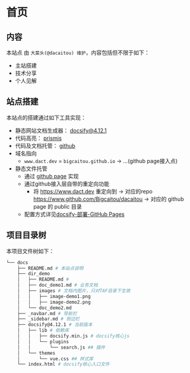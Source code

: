 # 首页
## 内容

本站点  由 `大菜头(@dacaitou) 维护`，内容包括但不限于如下：
* 主站搭建
* 技术分享
* 个人见解


## 站点搭建

本站点的搭建通过如下工具实现：

* 静态网站文档生成器： [docsify@4.12.1](https://docsify.js.org/#/)
* 代码高亮： [prismjs](https://prismjs.com/)
* 代码及文档托管： [github](https://www.github.com/Bigcaitou/dacaitou)
* 域名指向
    * `www.dact.dev` = `bigcaitou.github.io` → *.*.*.*(github page接入点)
* 静态文件托管
    * 通过 [github page](https://docs.github.com/cn/pages/getting-started-with-github-pages/about-github-pages) 实现
    * 通过github接入层自带的重定向功能
        * 将 https://www.dact.dev 重定向到 → 对应的repo https://www.github.com/Bigcaitou/dacaitou  → 对应的 github page 的 public 目录
    * 配置方式详见[docsify-部署-GitHub Pages](https://docsify.js.org/#/zh-cn/deploy?id=gitlab-pages)

## 项目目录树

本项目文件树如下：

```bash
└── docs
    ├── README.md # 本站点说明
    ├── dir_demo
    │   ├── README.md #
    │   ├── doc_demo1.md # 业务文档
    │   ├── images # 文档内图片，只对TAF目录下生效
    │   │   ├── image-demo1.png
    │   │   ├── image-demo2.png
    │   └── doc_demo2.md
    ├── _navbar.md # 导航栏
    ├── _sidebar.md # 侧边栏
    ├── docsify@4.12.1 # 当前版本
    │   ├── lib # 依赖库
    │   │   ├── docsify.min.js # docsify核心js
    │   │   └── plugins
    │   │       └── search.js ## 插件
    │   └── themes
    │       └── vue.css ## 样式库
    └── index.html # docsify核心入口文件
```

 

